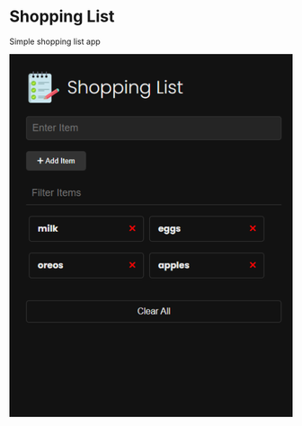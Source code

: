 # Shopping List

Simple shopping list app

<img src="images/screenshot.png" style="border-radius: 20;">

